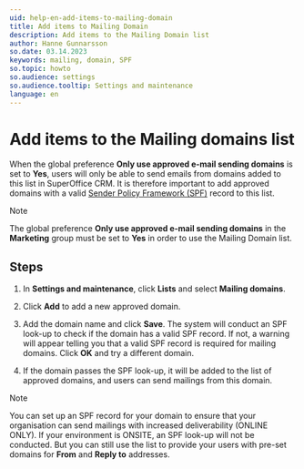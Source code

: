 ```yaml
---
uid: help-en-add-items-to-mailing-domain
title: Add items to Mailing Domain
description: Add items to the Mailing Domain list
author: Hanne Gunnarsson
so.date: 03.14.2023
keywords: mailing, domain, SPF
so.topic: howto
so.audience: settings
so.audience.tooltip: Settings and maintenance
language: en
---
```


# Add items to the Mailing domains list

When the global preference **Only use approved e-mail sending domains** is set to **Yes**, users will only be able to send emails from domains added to this list in SuperOffice CRM. It is therefore important to add approved domains with a valid [Sender Policy Framework (SPF)][1] record to this list.

> [!NOTE]
> The global preference **Only use approved e-mail sending domains** in the **Marketing** group must be set to **Yes** in order to use the Mailing Domain list.

## Steps

1. In **Settings and maintenance**, click **Lists** and select **Mailing domains**.

1. Click **Add** to add a new approved domain.

1. Add the domain name and click **Save**. The system will conduct an SPF look-up to check if the domain has a valid SPF record. If not, a warning will appear telling you that a valid SPF record is required for mailing domains. Click **OK** and try a different domain.

1. If the domain passes the SPF look-up, it will be added to the list of approved domains, and users can send mailings from this domain.

> [!NOTE]
> You can set up an SPF record for your domain to ensure that your organisation can send mailings with increased deliverability (ONLINE ONLY). If your environment is ONSITE, an SPF look-up will not be conducted. But you can still use the list to provide your users with pre-set domains for **From** and **Reply to** addresses.

<!-- Referenced links -->
[1]: ../../../../en/email/mailgun/spf/index.md

<!-- Referenced images -->

